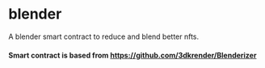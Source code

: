 # blender

A blender smart contract to reduce and blend better nfts.

#### Smart contract is based from https://github.com/3dkrender/Blenderizer
